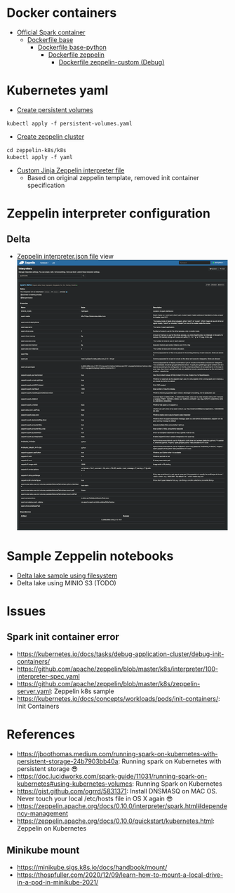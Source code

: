 # Docker containers
   * [Official Spark container](https://raw.githubusercontent.com/rogeriomm/spark-k8s/cd390fc25a6824bcd9859b2674b3df568d2a4d2e/base/docker-spark-create-image.sh) 
      * [Dockerfile base](https://github.com/rogeriomm/spark-k8s/blob/cd390fc25a6824bcd9859b2674b3df568d2a4d2e/base/Dockerfile)
         * [Dockerfile base-python](https://github.com/rogeriomm/spark-k8s/blob/cd390fc25a6824bcd9859b2674b3df568d2a4d2e/base-python/Dockerfile)
            * [Dockerfile zeppelin](https://github.com/rogeriomm/zeppelin-k8s/blob/5c13f6d5f1fb070e054fefe5b21a0360bd14923f/zeppelin/Dockerfile)
               * [Dockerfile zeppelin-custom (Debug)](https://github.com/rogeriomm/zeppelin-k8s/blob/5c13f6d5f1fb070e054fefe5b21a0360bd14923f/zeppelin-custom/Dockerfile) 

# Kubernetes yaml
   * [Create persistent volumes](https://github.com/rogeriomm/minikube-labtools-k8s/blob/72a965bc45b307a0a6422fd8322c8dea93523be7/yaml/persistent-volumes.yaml)
```commandline
kubectl apply -f persistent-volumes.yaml
```

   * [Create zeppelin cluster](https://github.com/rogeriomm/zeppelin-k8s/tree/5c13f6d5f1fb070e054fefe5b21a0360bd14923f/k8s/yaml)
```commandline
cd zeppelin-k8s/k8s
kubectl apply -f yaml
```

   * [Custom Jinja Zeppelin interpreter file](https://github.com/rogeriomm/zeppelin-k8s/blob/master/k8s/interpreter/100-interpreter-spec.yaml)
     * Based on original zeppelin template, removed init container specification 

# Zeppelin interpreter configuration
## Delta
   * [Zeppelin interpreter.json file](https://github.com/rogeriomm/zeppelin-k8s/blob/master/conf_10/interpreter.json) view
![image info](zeppelin-spark-delta-interpretes.png)

# Sample Zeppelin notebooks
   * [Delta lake sample using filesystem](https://github.com/rogeriomm/zeppelin-k8s/blob/master/notebook_10/DeltaLake/tutorial-1_2GJ5BXZY7.zpln)
   * Delta lake using MINIO S3 (TODO)
# Issues
## Spark init container error
   * https://kubernetes.io/docs/tasks/debug-application-cluster/debug-init-containers/
   * https://github.com/apache/zeppelin/blob/master/k8s/interpreter/100-interpreter-spec.yaml
   * https://github.com/apache/zeppelin/blob/master/k8s/zeppelin-server.yaml: Zeppelin k8s sample
   * https://kubernetes.io/docs/concepts/workloads/pods/init-containers/: Init Containers

# References
   * https://jboothomas.medium.com/running-spark-on-kubernetes-with-persistent-storage-24b7903bb40a: Running spark on Kubernetes with persistent storage 😎
   * https://doc.lucidworks.com/spark-guide/11031/running-spark-on-kubernetes#using-kubernetes-volumes: Running Spark on Kubernetes 
   * https://gist.github.com/ogrrd/5831371: Install DNSMASQ on MAC OS. Never touch your local /etc/hosts file in OS X again 😎
   * https://zeppelin.apache.org/docs/0.10.0/interpreter/spark.html#dependency-management 
   * https://zeppelin.apache.org/docs/0.10.0/quickstart/kubernetes.html: Zeppelin on Kubernetes
## Minikube mount
   * https://minikube.sigs.k8s.io/docs/handbook/mount/
   * https://thospfuller.com/2020/12/09/learn-how-to-mount-a-local-drive-in-a-pod-in-minikube-2021/
